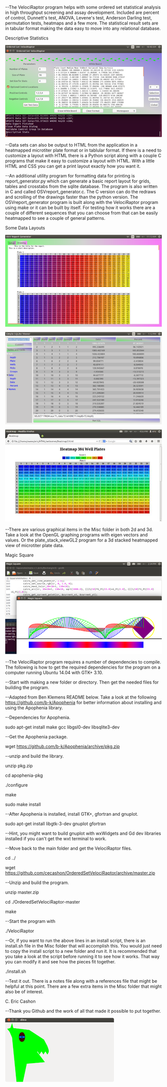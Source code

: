 

--The VelociRaptor program helps with some ordered set statistical analysis in high throughput screening and assay development. Included are percent of control, Dunnett's test, ANOVA, Levene's test, Anderson Darling test, permutation tests, heatmaps and a few more. The statistical result sets are in tabular format making the data easy to move into any relational database. 

Descriptive Statistics

![ScreenShot](/statistics.png)

--Data sets can also be output to HTML from the application in a heatmapped microtiter plate format or in tablular format. If there is a need to customize a layout with HTML there is a Python script along with a couple C programs that make it easy to customize a layout with HTML. With a little HTML and CSS you can get a print layout exactly how you want it. 

--An additional utility program for formatting data for printing is report_generator.py which can generate a basic report layout for grids, tables and crosstabs from the sqlite database. The program is also written in C and called OSVreport_generator.c. The C version can do the redraws and scrolling of the drawings faster than the python version. The OSVreport_generator program is built along with the VelociRaptor program using make or it can be built by itself. For testing how it works there are a couple of different sequences that you can choose from that can be easily heatmapped to see a couple of general patterns. 


Some Data Layouts

![Screenshot2](/heatmap1.png)

![Screenshot3](/viewer2.png)

![Screenshot4](/Heatmap3.jpg)

--There are various graphical items in the Misc folder in both 2d and 3d. Take a look at the OpenGL graphing programs with eigen vectors and values. Or the plate_stack_viewGL2 program for a 3d stacked heatmapped view of microtiter plate data.

Magic Square

![Screenshot4](/wave1.png)


--The VelociRaptor program requires a number of dependencies to compile. The following is how to get the required dependencies for the program on a computer running Ubuntu 14.04 with GTK+ 3.10.

--Start with making a new folder or directory. Then get the needed files for building the program. 

--Adapted from Ben Klemens README below. Take a look at the following https://github.com/b-k/Apophenia for better information about installing and using the Apophenia library.

--Dependencies for Apophenia. 

sudo apt-get install make gcc libgsl0-dev libsqlite3-dev 

--Get the Apophenia package.

wget https://github.com/b-k/Apophenia/archive/pkg.zip

--unzip and build the library.

unzip pkg.zip

cd apophenia-pkg

./configure

make

sudo make install

--After Apophenia is installed, install GTK+, gfortran and gnuplot.

sudo apt-get install libgtk-3-dev gnuplot gfortran

--Hint, you might want to build gnuplot with wxWidgets and Gd dev libraries installed if you can't get the wxt terminal to work. 

--Move back to the main folder and get the VelociRaptor files.

cd ../

wget https://github.com/cecashon/OrderedSetVelociRaptor/archive/master.zip

--Unzip and build the program.

unzip master.zip

cd ./OrderedSetVelociRaptor-master

make 

--Start the program with

./VelociRaptor

--Or, if you want to run the above lines in an install script, there is an install.sh file in the Misc folder that will accomplish this. You would just need to copy the install script to a new folder and run it. It is recommended that you take a look at the script before running it to see how it works. That way you can modify it and see how the pieces fit together. 

./install.sh

--Test it out. There is a notes file along with a references file that might be helpful at this point. There are a few extra items in the Misc folder that might also be of interest.
 
C. Eric Cashon

--Thank you Github and the work of all that made it possible to put together.

![Screenshot5](/dino.png)